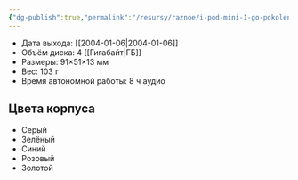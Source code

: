 ```yaml
---
{"dg-publish":true,"permalink":"/resursy/raznoe/i-pod-mini-1-go-pokoleniya/"}
---
```


- Дата выхода: [[2004-01-06\|2004-01-06]] 
- Объём диска: 4 [[Гигабайт\|ГБ]]
- Размеры: 91×51×13 мм
- Вес: 103 г
- Время автономной работы: 8 ч аудио 
## Цвета корпуса 
- Серый 
- Зелёный 
- Синий 
- Розовый 
- Золотой 